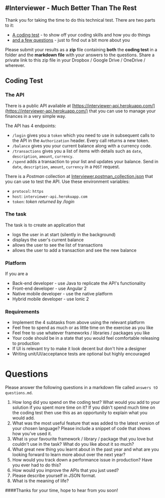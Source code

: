 #Interviewer - Much Better Than The Rest
----------------------------------------

Thank you for taking the time to do this technical test. There are two parts to it:

- [A coding test](#coding-test) - to show off your coding skills and how you do things
- [and a few questions](#questions) - just to find out a bit more about you

Please submit your results as a **zip** file containing **both** the **coding test** in a folder and the **markdown file** with your answers to the questions. Share a private link to this zip file in your Dropbox / Google Drive / OneDrive / wherever.

## Coding Test

### The API

There is a public API available at [https://interviewer-api.herokuapp.com/](https://interviewer-api.herokuapp.com/) that you can use to manage your finances in a very simple way.

The API has 4 endpoints:

- `/login` gives you a `token` which you need to use in subsequent calls to the API in the `Authorization` header. Every call returns a new token.
- `/balance` gives you your current balance along with a currency code.
- `/transactions` gives you a list of items with details such as `date`, `description`, `amount`, `currency`.
- `/spend` adds a transaction to your list and updates your balance. Send in `date`, `description`, `amount`, `currency` in a `POST` request.

There is a *Postman* collection at [Interviewer.postman_collection.json](https://github.com/zfoltin/interviewer/blob/master/Interviewer.postman_collection.json) that you can use to test the API. Use these environment variables:

- `protocol`: `https`
- `host`: `interviewer-api.herokuapp.com`
- `token`: *token returned by /login*

### The task

The task is to create an application that

- logs the user in at start (silently in the background)
- displays the user's current balance
- allows the user to see the list of transactions
- allows the user to add a transaction and see the new balance

### Platform

If you are a

- Back-end developer - use Java to replicate the API's functionality
- Front-end developer - use Angular 2
- Native mobile developer - use the native platform
- Hybrid mobile developer - use Ionic 2

### Requirements

- Implement the 4 subtasks from above using the relevant platform
- Feel free to spend as much or as little time on the exercise as you like
- Feel free to use whatever frameworks / libraries / packages you like
- Your code should be in a state that you would feel comfortable releasing to production
- If UI is relevant try to make it look decent but don't hire a designer
- Writing unit/UI/acceptance tests are optional but highly encouraged

# Questions

Please answer the following questions in a markdown file called `answers tO questions.md`.

1. How long did you spend on the coding test? What would you add to your solution if you spent more time on it? If you didn't spend much time on the coding test then use this as an opportunity to explain what you would add.
2. What was the most useful feature that was added to the latest version of your chosen language? Please include a snippet of code that shows how you've used it.
3. What is your favourite framework / library / package that you love but couldn't use in the task? What do you like about it so much?
4. What great new thing you learnt about in the past year and what are you looking forward to learn more about over the next year?
5. How would you track down a performance issue in production? Have you ever had to do this?
6. How would you improve the APIs that you just used?
7. Please describe yourself in JSON format.
8. What is the meaning of life?

####Thanks for your time, hope to hear from you soon!
